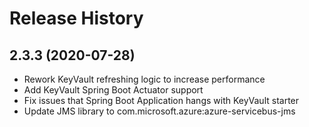 # Release History

## 2.3.3 (2020-07-28)

- Rework KeyVault refreshing logic to increase performance
- Add KeyVault Spring Boot Actuator support
- Fix issues that Spring Boot Application hangs with KeyVault starter
- Update JMS library to com.microsoft.azure:azure-servicebus-jms
